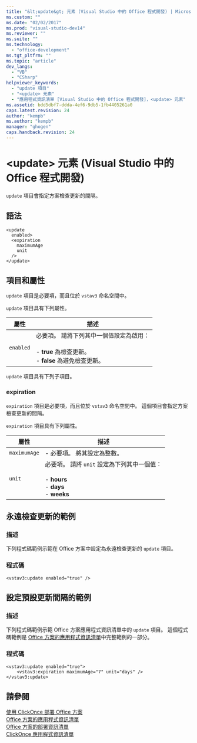 ```yaml
---
title: "&lt;update&gt; 元素 (Visual Studio 中的 Office 程式開發) | Microsoft Docs"
ms.custom: ""
ms.date: "02/02/2017"
ms.prod: "visual-studio-dev14"
ms.reviewer: ""
ms.suite: ""
ms.technology: 
  - "office-development"
ms.tgt_pltfrm: ""
ms.topic: "article"
dev_langs: 
  - "VB"
  - "CSharp"
helpviewer_keywords: 
  - "update 項目"
  - "<update> 元素"
  - "應用程式資訊清單 [Visual Studio 中的 Office 程式開發]，<update> 元素"
ms.assetid: bdd5dbf7-ddda-4ef6-9db5-1fb4405261a0
caps.latest.revision: 24
author: "kempb"
ms.author: "kempb"
manager: "ghogen"
caps.handback.revision: 24
---
```

# &lt;update&gt; 元素 (Visual Studio 中的 Office 程式開發)
  `update` 項目會指定方案檢查更新的間隔。  
  
## 語法  
  
```  
<update  
  enabled>  
  <expiration  
    maximumAge  
    unit  
  />  
</update>  
```  
  
## 項目和屬性  
 `update` 項目是必要項，而且位於 `vstav3` 命名空間中。  
  
 `update` 項目具有下列屬性。  
  
|屬性|描述|  
|--------|--------|  
|`enabled`|必要項。  請將下列其中一個值設定為啟用：<br /><br /> -   **true** 為檢查更新。<br />-   **false** 為避免檢查更新。|  
  
 `update` 項目具有下列子項目。  
  
### expiration  
 `expiration` 項目是必要項，而且位於 `vstav3` 命名空間中。  這個項目會指定方案檢查更新的間隔。  
  
 `expiration` 項目具有下列屬性。  
  
|屬性|描述|  
|--------|--------|  
|`maximumAge`|-   必要項。  將其設定為整數。|  
|`unit`|必要項。  請將 `unit` 設定為下列其中一個值：<br /><br /> -   **hours**<br />-   **days**<br />-   **weeks**|  
  
## 永遠檢查更新的範例  
  
### 描述  
 下列程式碼範例示範在 Office 方案中設定為永遠檢查更新的 `update` 項目。  
  
### 程式碼  
  
```  
<vstav3:update enabled="true" />  
```  
  
## 設定預設更新間隔的範例  
  
### 描述  
 下列程式碼範例示範 Office 方案應用程式資訊清單中的 `update` 項目。  這個程式碼範例是 [Office 方案的應用程式資訊清單](../vsto/application-manifests-for-office-solutions.md)中完整範例的一部分。  
  
### 程式碼  
  
```  
<vstav3:update enabled="true">  
    <vstav3:expiration maximumAge="7" unit="days" />  
</vstav3:update>  
```  
  
## 請參閱  
 [使用 ClickOnce 部署 Office 方案](../vsto/deploying-an-office-solution-by-using-clickonce.md)   
 [Office 方案的應用程式資訊清單](../vsto/application-manifests-for-office-solutions.md)   
 [Office 方案的部署資訊清單](../vsto/deployment-manifests-for-office-solutions.md)   
 [ClickOnce 應用程式資訊清單](../deployment/clickonce-application-manifest.md)  
  
  
